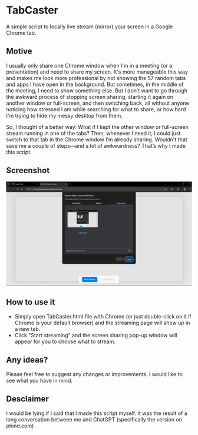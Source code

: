 # TabCaster
A simple script to locally live stream (mirror) your screen in a Google Chrome tab.


## Motive
I usually only share one Chrome window when I'm in a meeting (or a presentation) and need to share my screen. It's more manageable this way and makes me look more professional by not showing the 57 random tabs and apps I have open in the background. But sometimes, in the middle of the meeting, I need to show something else. But I don’t want to go through the awkward process of stopping screen sharing, starting it again on another window or full-screen, and then switching back, all without anyone noticing how stressed I am while searching for what to share, or how hard I'm trying to hide my messy desktop from them.

So, I thought of a better way: What if I kept the other window or full-screen stream running in one of the tabs? Then, whenever I need it, I could just switch to that tab in the Chrome window I’m already sharing. Wouldn't that save me a couple of steps—and a lot of awkwardness? That’s why I made this script.

## Screenshot
![alt text](https://github.com/TaherAmeen/TabCaster/blob/main/Screenshot.png)

## How to use it
- Simply open TabCaster.html file with Chrome (or just double-click on it if Chrome is your default browser) and the streaming page will show up in a new tab.
- Click "Start streaming" and the screen sharing pop-up window will appear for you to choose what to stream.

## Any ideas?
Please feel free to suggest any changes or improvements. I would like to see what you have in mind.

## Desclaimer
I would be lying if I said that I made this script myself. It was the result of a long conversation between me and ChatGPT (specifically the version on phind.com)
